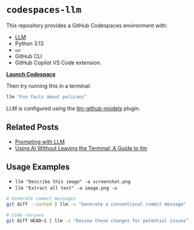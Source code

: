 # `codespaces-llm`

This repository provides a GitHub Codespaces environment with:
- [LLM](https://llm.datasette.io/)
- Python 3.13
- `uv`
- GitHub CLI
- GitHub Copilot VS Code extension.

**[Launch Codespace](https://codespaces.new/hazadus/codespaces-llm?quickstart=1)**

Then try running this in a terminal:
```bash
llm "Fun facts about pelicans"
```
LLM is configured using the [llm-github-models](https://github.com/tonybaloney/llm-github-models) plugin.

## Related Posts

- [Prompting with LLM](https://building-with-llms-pycon-2025.readthedocs.io/en/latest/prompting.html)
- [Using AI Without Leaving the Terminal: A Guide to llm](https://kashw1n.com/blog/llm-cli/)

## Usage Examples

- `llm "Describe this image" -a screenshot.png`
- `llm "Extract all text" -a image.png -u`

```bash
# Generate commit messages
git diff --cached | llm -s "Generate a conventional commit message"

# Code reviews
git diff HEAD~1 | llm -s "Review these changes for potential issues"
```